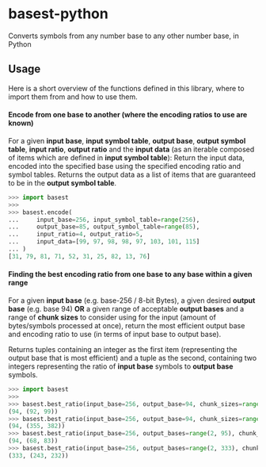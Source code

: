 # basest-python
Converts symbols from any number base to any other number base, in Python

## Usage
Here is a short overview of the functions defined in this library, where to import them from and how to use them.

#### Encode from one base to another (where the encoding ratios to use are known)
For a given **input base**, **input symbol table**, **output base**, **output symbol table**, **input ratio**, **output ratio** and the **input data** (as an iterable composed of items which are defined in **input symbol table**):
Return the input data, encoded into the specified base using the specified encoding ratio and symbol tables.
Returns the output data as a list of items that are guaranteed to be in the **output symbol table**.

```py
>>> import basest
>>>
>>> basest.encode(
...     input_base=256, input_symbol_table=range(256),
...     output_base=85, output_symbol_table=range(85),
...     input_ratio=4, output_ratio=5,
...     input_data=[99, 97, 98, 98, 97, 103, 101, 115]
... )
[31, 79, 81, 71, 52, 31, 25, 82, 13, 76]
```

#### Finding the best encoding ratio from one base to any base within a given range
For a given **input base** (e.g. base-256 / 8-bit Bytes), a given desired **output base** (e.g. base 94) **OR** a given range of acceptable **output bases** and a range of **chunk sizes** to consider using for the input (amount of bytes/symbols processed at once), return the most efficient output base and encoding ratio to use (in terms of input base to output base).

Returns tuples containing an integer as the first item (representing the output base that is most efficient) and a tuple as the second, containing two integers representing the ratio of **input base** symbols to **output base** symbols.

```py
>>> import basest
>>>
>>> basest.best_ratio(input_base=256, output_base=94, chunk_sizes=range(256))
(94, (92, 99))
>>> basest.best_ratio(input_base=256, output_base=94, chunk_sizes=range(512))
(94, (355, 382))
>>> basest.best_ratio(input_base=256, output_bases=range(2, 95), chunk_sizes=range(256))
(94, (68, 83))
>>> basest.best_ratio(input_base=256, output_bases=range(2, 333), chunk_sizes=range(256))
(333, (243, 232))
```
